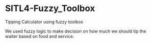 # SITL4-Fuzzy_Toolbox
Tipping Calculator using fuzzy toolbox </br>

We used fuzzy logic to make decision on how much we should tip the waiter based on food and service.
